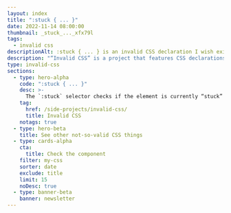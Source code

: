 ```yaml
---
layout: index
title: ":stuck { ... }"
date: 2022-11-14 08:00:00
thumbnail: _stuck_..._xfx79l
tags:
  - invalid css
descriptionAlt: :stuck { ... } is an invalid CSS declaration I wish existed."
description: "“Invalid CSS” is a project that features CSS declarations that are not valid and non-existing. For example, :stuck { ... }."
type: invalid-css
sections:
  - type: hero-alpha
    code: ":stuck { ... }"
    desc: >-
      The `:stuck` selector checks if the element is currently “stuck” with the `position: sticky`.
    tag:
      href: /side-projects/invalid-css/
      title: Invalid CSS
    notags: true
  - type: hero-beta
    title: See other not-so-valid CSS things
  - type: cards-alpha
    cta:
      title: Check the component
    filter: my-css
    sorter: date
    exclude: title
    limit: 15
    noDesc: true
  - type: banner-beta
    banner: newsletter
---
```

